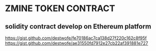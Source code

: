 # ZMINE TOKEN CONTRACT
## solidity contract develop on Ethereum platform
https://gist.github.com/destwofe/fe70186ac7ca138d27f220c162c8f95f
https://gist.github.com/destwofe/ae31550fd7912e27cb22af391881e727
